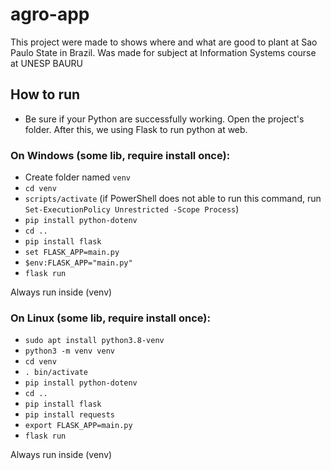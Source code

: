 # agro-app
This project were made to shows where and what are good to plant at Sao Paulo State in Brazil. Was made for subject at Information Systems course at UNESP BAURU

## How to run
- Be sure if your Python are successfully working. Open the project's folder. After this, we using Flask to run python at web.

### On Windows (some lib, require install once):
- Create folder named `venv`
- `cd venv`
- `scripts/activate` (if PowerShell does not able to run this command, run `Set-ExecutionPolicy Unrestricted -Scope Process`)
- `pip install python-dotenv`
- `cd ..`
- `pip install flask`
- `set FLASK_APP=main.py`
- `$env:FLASK_APP="main.py"`
- `flask run`

Always run inside (venv)

### On Linux (some lib, require install once):
- `sudo apt install python3.8-venv`
- `python3 -m venv venv`
- `cd venv`
- `. bin/activate`
- `pip install python-dotenv`
- `cd ..`
- `pip install flask`
- `pip install requests`
- `export FLASK_APP=main.py`
- `flask run`

Always run inside (venv)